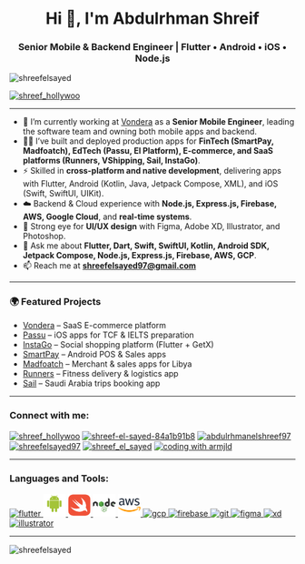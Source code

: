 <h1 align="center">Hi 👋, I'm Abdulrhman Shreif</h1>
<h3 align="center">Senior Mobile & Backend Engineer | Flutter • Android • iOS • Node.js</h3>

<p align="left"> 
  <img src="https://komarev.com/ghpvc/?username=shreefelsayed&label=Profile%20views&color=0e75b6&style=flat" alt="shreefelsayed" /> 
</p>

<p align="left"> 
  <a href="https://twitter.com/shreef_hollywoo" target="blank">
    <img src="https://img.shields.io/twitter/follow/shreef_hollywoo?logo=twitter&style=for-the-badge" alt="shreef_hollywoo" />
  </a> 
</p>

---

- 🔭 I’m currently working at [Vondera](https://vondera.app/) as a **Senior Mobile Engineer**, leading the software team and owning both mobile apps and backend.  
- 👨‍💻 I’ve built and deployed production apps for **FinTech (SmartPay, Madfoatch), EdTech (Passu, El Platform), E-commerce, and SaaS platforms (Runners, VShipping, Sail, InstaGo)**.  
- ⚡ Skilled in **cross-platform and native development**, delivering apps with Flutter, Android (Kotlin, Java, Jetpack Compose, XML), and iOS (Swift, SwiftUI, UIKit).  
- ☁️ Backend & Cloud experience with **Node.js, Express.js, Firebase, AWS, Google Cloud**, and **real-time systems**.  
- 🎨 Strong eye for **UI/UX design** with Figma, Adobe XD, Illustrator, and Photoshop.  
- 💬 Ask me about **Flutter, Dart, Swift, SwiftUI, Kotlin, Android SDK, Jetpack Compose, Node.js, Express.js, Firebase, AWS, GCP**.  
- 📫 Reach me at **shreefelsayed97@gmail.com**

---

<h3 align="left">🌍 Featured Projects</h3>

- [Vondera](https://www.vondera.app/) – SaaS E-commerce platform  
- [Passu](https://apps.apple.com/sa/app/passu-tcf-canada/id6503038668) – iOS apps for TCF & IELTS preparation  
- [InstaGo](https://instago.app/) – Social shopping platform (Flutter + GetX)  
- [SmartPay](https://www.smartpayeg.com/) – Android POS & Sales apps  
- [Madfoatch](http://madfoatech.lpco.ly/) – Merchant & sales apps for Libya  
- [Runners](https://apps.apple.com/us/app/runners-co/id6742024507) – Fitness delivery & logistics app  
- [Sail](https://sailgloble.com/lander) – Saudi Arabia trips booking app  

---

<h3 align="left">Connect with me:</h3>
<p align="left">
<a href="https://twitter.com/shreef_hollywoo" target="blank"><img align="center" src="https://raw.githubusercontent.com/rahuldkjain/github-profile-readme-generator/master/src/images/icons/Social/twitter.svg" alt="shreef_hollywoo" height="30" width="40" /></a>
<a href="https://linkedin.com/in/shreef-el-sayed-84a1b91b8" target="blank"><img align="center" src="https://raw.githubusercontent.com/rahuldkjain/github-profile-readme-generator/master/src/images/icons/Social/linked-in-alt.svg" alt="shreef-el-sayed-84a1b91b8" height="30" width="40" /></a>
<a href="https://fb.com/abdulrhmanelshreef97" target="blank"><img align="center" src="https://raw.githubusercontent.com/rahuldkjain/github-profile-readme-generator/master/src/images/icons/Social/facebook.svg" alt="abdulrhmanelshreef97" height="30" width="40" /></a>
<a href="https://instagram.com/shreefelsayed97" target="blank"><img align="center" src="https://raw.githubusercontent.com/rahuldkjain/github-profile-readme-generator/master/src/images/icons/Social/instagram.svg" alt="shreefelsayed97" height="30" width="40" /></a>
<a href="https://www.behance.net/shreef_el_sayed" target="blank"><img align="center" src="https://raw.githubusercontent.com/rahuldkjain/github-profile-readme-generator/master/src/images/icons/Social/behance.svg" alt="shreef_el_sayed" height="30" width="40" /></a>
<a href="https://www.youtube.com/channel/UCR6EJmFfvqqPEaDDnpqAzAQ" target="blank"><img align="center" src="https://raw.githubusercontent.com/rahuldkjain/github-profile-readme-generator/master/src/images/icons/Social/youtube.svg" alt="coding with armjld" height="30" width="40" /></a>
</p>

---

<h3 align="left">Languages and Tools:</h3>
<p align="left"> 
  <a href="https://flutter.dev" target="_blank" rel="noreferrer"> <img src="https://www.vectorlogo.zone/logos/flutterio/flutterio-icon.svg" alt="flutter" width="40" height="40"/> </a>
  <a href="https://developer.android.com" target="_blank" rel="noreferrer"> <img src="https://raw.githubusercontent.com/devicons/devicon/master/icons/android/android-original-wordmark.svg" alt="android" width="40" height="40"/> </a> 
  <a href="https://developer.apple.com/swift/" target="_blank" rel="noreferrer"> <img src="https://raw.githubusercontent.com/devicons/devicon/master/icons/swift/swift-original.svg" alt="swift" width="40" height="40"/> </a> 
  <a href="https://nodejs.org" target="_blank" rel="noreferrer"> <img src="https://raw.githubusercontent.com/devicons/devicon/master/icons/nodejs/nodejs-original-wordmark.svg" alt="nodejs" width="40" height="40"/> </a> 
  <a href="https://aws.amazon.com" target="_blank" rel="noreferrer"> <img src="https://raw.githubusercontent.com/devicons/devicon/master/icons/amazonwebservices/amazonwebservices-original-wordmark.svg" alt="aws" width="40" height="40"/> </a> 
  <a href="https://cloud.google.com" target="_blank" rel="noreferrer"> <img src="https://www.vectorlogo.zone/logos/google_cloud/google_cloud-icon.svg" alt="gcp" width="40" height="40"/> </a> 
  <a href="https://firebase.google.com/" target="_blank" rel="noreferrer"> <img src="https://www.vectorlogo.zone/logos/firebase/firebase-icon.svg" alt="firebase" width="40" height="40"/> </a> 
  <a href="https://git-scm.com/" target="_blank" rel="noreferrer"> <img src="https://www.vectorlogo.zone/logos/git-scm/git-scm-icon.svg" alt="git" width="40" height="40"/> </a> 
  <a href="https://www.figma.com/" target="_blank" rel="noreferrer"> <img src="https://www.vectorlogo.zone/logos/figma/figma-icon.svg" alt="figma" width="40" height="40"/> </a> 
  <a href="https://www.adobe.com/products/xd.html" target="_blank" rel="noreferrer"> <img src="https://cdn.worldvectorlogo.com/logos/adobe-xd.svg" alt="xd" width="40" height="40"/> </a> 
  <a href="https://www.adobe.com/in/products/illustrator.html" target="_blank" rel="noreferrer"> <img src="https://www.vectorlogo.zone/logos/adobe_illustrator/adobe_illustrator-icon.svg" alt="illustrator" width="40" height="40"/> </a>
</p>

---

<p><img align="center" src="https://github-readme-stats.vercel.app/api/top-langs?username=shreefelsayed&show_icons=true&locale=en&layout=compact" alt="shreefelsayed" /></p>

